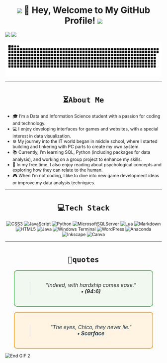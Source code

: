 <!-- Profile Header -->
<h1 align="center">
    <img src="https://user-images.githubusercontent.com/74038190/212257468-1e9a91f1-b626-4baa-b15d-5c385dfa7ed2.gif" width="50" /> 
    👋 Hey, Welcome to My GitHub Profile! 
    <img src="https://user-images.githubusercontent.com/74038190/212257468-1e9a91f1-b626-4baa-b15d-5c385dfa7ed2.gif" width="50" />
</h1>

![](https://github-readme-stats.vercel.app/api?username=soneruen&theme=tokyonight&hide_border=false&include_all_commits=true&count_private=true) 
![](https://github-readme-streak-stats.herokuapp.com/?user=soneruen&theme=tokyonight&hide_border=false)<br/>
<!-- ![](https://github-readme-stats.vercel.app/api/top-langs/?username=soneruen&theme=tokyonight&hide_border=false&include_all_commits=true&count_private=true&layout=compact) -->

![snake gif](https://github.com/soneruen/soneruen/blob/output/github-snake-dark.svg)

</div>

---

# <div align="center">`⏳About Me`</div>
- 🎓 I’m a Data and Information Science student with a passion for coding and technology.
- 💻 I enjoy developing interfaces for games and websites, with a special interest in data visualization.
- ⚙️ My journey into the IT world began in middle school, where I started building and tinkering with PC parts to create my own system.
- 📚 Currently, I’m learning SQL, Python (including packages for data analysis), and working on a group project to enhance my skills.
- 📖 In my free time, I also enjoy reading about psychological concepts and exploring how they can relate to the human.
- 🎮 When I’m not coding, I like to dive into new game development ideas or improve my data analysis techniques.
---

# <div align="center">`💻Tech Stack`</div>

<div align="center">
  
![CSS3](https://img.shields.io/badge/css3-%231572B6.svg?style=for-the-badge&logo=css3&logoColor=white) ![JavaScript](https://img.shields.io/badge/javascript-%23323330.svg?style=for-the-badge&logo=javascript&logoColor=%23F7DF1E) ![Python](https://img.shields.io/badge/python-3670A0?style=for-the-badge&logo=python&logoColor=ffdd54) ![MicrosoftSQLServer](https://img.shields.io/badge/Microsoft%20SQL%20Server-CC2927?style=for-the-badge&logo=microsoft%20sql%20server&logoColor=white) ![Lua](https://img.shields.io/badge/lua-%232C2D72.svg?style=for-the-badge&logo=lua&logoColor=white) ![Markdown](https://img.shields.io/badge/markdown-%23000000.svg?style=for-the-badge&logo=markdown&logoColor=white) ![HTML5](https://img.shields.io/badge/html5-%23E34F26.svg?style=for-the-badge&logo=html5&logoColor=white) ![Java](https://img.shields.io/badge/java-%23ED8B00.svg?style=for-the-badge&logo=openjdk&logoColor=white) ![Windows Terminal](https://img.shields.io/badge/Windows%20Terminal-%234D4D4D.svg?style=for-the-badge&logo=windows-terminal&logoColor=white) ![WordPress](https://img.shields.io/badge/WordPress-%23117AC9.svg?style=for-the-badge&logo=WordPress&logoColor=white) ![Anaconda](https://img.shields.io/badge/Anaconda-%2344A833.svg?style=for-the-badge&logo=anaconda&logoColor=white) ![Inkscape](https://img.shields.io/badge/Inkscape-e0e0e0?style=for-the-badge&logo=inkscape&logoColor=080A13) ![Canva](https://img.shields.io/badge/Canva-%2300C4CC.svg?style=for-the-badge&logo=Canva&logoColor=white)

</div>

---

<div align="center">

# `💬quotes`
 <div style="border: 2px solid #4CAF50; padding: 20px; background-color: #f0f8f0; width: 80%; border-radius: 10px;">
        <blockquote style="font-size: 1.2em; font-style: italic; color: #333;">
            "Indeed, with hardship comes ease."  
            <br><strong>• (94:6)</strong>
        </blockquote>
    </div>
    <br>
    <div style="border: 2px solid #f39c12; padding: 20px; background-color: #fef4e1; width: 80%; border-radius: 10px;">
        <blockquote style="font-size: 1.2em; font-style: italic; color: #2c3e50;">
            "The eyes, Chico, they never lie."  
            <br><strong>• Scarface</strong>
        </blockquote>
    </div>

</div>

![End GIF 2](https://user-images.githubusercontent.com/74038190/212284100-561aa473-3905-4a80-b561-0d28506553ee.gif)
